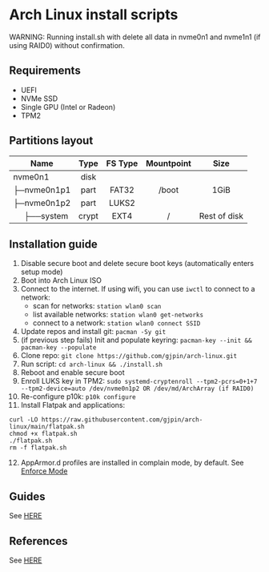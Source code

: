 # Arch Linux install scripts

WARNING: Running install.sh with delete all data in nvme0n1 and nvme1n1 (if using RAID0) without confirmation.

## Requirements

- UEFI
- NVMe SSD
- Single GPU (Intel or Radeon)
- TPM2

## Partitions layout

| Name                                    | Type  | FS Type | Mountpoint |     Size     |
| --------------------------------------- | :---: | :-----: | :--------: | :----------: |
| nvme0n1                                 | disk  |         |            |              |
| ├─nvme0n1p1                             | part  |  FAT32  |   /boot    |     1GiB     |
| ├─nvme0n1p2                             | part  |  LUKS2  |            |              |
| &nbsp;&nbsp;&nbsp;&nbsp;&nbsp;├──system | crypt |  EXT4   |     /      | Rest of disk |

## Installation guide

1. Disable secure boot and delete secure boot keys (automatically enters setup mode)
2. Boot into Arch Linux ISO
3. Connect to the internet. If using wifi, you can use `iwctl` to connect to a network:
   - scan for networks: `station wlan0 scan`
   - list available networks: `station wlan0 get-networks`
   - connect to a network: `station wlan0 connect SSID`
4. Update repos and install git: `pacman -Sy git`
5. (if previous step fails) Init and populate keyring: `pacman-key --init && pacman-key --populate`
6. Clone repo: `git clone https://github.com/gjpin/arch-linux.git`
7. Run script: `cd arch-linux && ./install.sh`
8. Reboot and enable secure boot
9. Enroll LUKS key in TPM2: `sudo systemd-cryptenroll --tpm2-pcrs=0+1+7 --tpm2-device=auto /dev/nvme0n1p2 OR /dev/md/ArchArray (if RAID0)`
10. Re-configure p10k: `p10k configure`
11. Install Flatpak and applications:
```
curl -LO https://raw.githubusercontent.com/gjpin/arch-linux/main/flatpak.sh
chmod +x flatpak.sh
./flatpak.sh
rm -f flatpak.sh
```
12. AppArmor.d profiles are installed in complain mode, by default. See [Enforce Mode](https://apparmor.pujol.io/enforce/)

## Guides
See [HERE](https://github.com/gjpin/arch-linux/blob/main/GUIDES.md)

## References
See [HERE](https://github.com/gjpin/arch-linux/blob/main/REFERENCES.md)